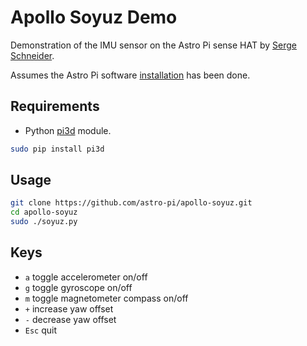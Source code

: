# Apollo Soyuz Demo

Demonstration of the IMU sensor on the Astro Pi sense HAT by [Serge Schneider](https://github.com/XECDesign).

Assumes the Astro Pi software [installation](https://github.com/astro-pi/astro-pi-hat/blob/master/README.rst) has been done.

## Requirements

- Python [pi3d](https://pypi.python.org/pypi/pi3d) module.

```bash
sudo pip install pi3d
```

## Usage

```bash
git clone https://github.com/astro-pi/apollo-soyuz.git
cd apollo-soyuz
sudo ./soyuz.py
```

## Keys

- `a` toggle accelerometer on/off
- `g` toggle gyroscope on/off
- `m` toggle magnetometer compass on/off
- `+` increase yaw offset
- `-` decrease yaw offset
- `Esc` quit
